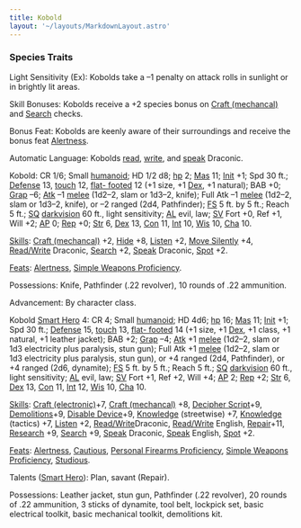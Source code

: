 ```yaml
---
title: Kobold
layout: '~/layouts/MarkdownLayout.astro'
---
```

### Species Traits

Light Sensitivity (Ex): Kobolds take a –1 penalty on attack rolls in sunlight
or in brightly lit areas.

Skill Bonuses: Kobolds receive a +2 species bonus on [Craft (mechancal)](/modern.d20.srd/skills/craft.mechanical) and
[Search](/modern.d20.srd/skills/search) checks.

Bonus Feat: Kobolds are keenly aware of their surroundings and receive the
bonus feat [Alertness](/modern.d20.srd/feats/alertness).

Automatic Language: Kobolds
[read](/modern.d20.srd/skills/read.write.language),
[write](/modern.d20.srd/skills/read.write.language), and
[speak](/modern.d20.srd/skills/speak.language) Draconic.

Kobold: CR 1/6; Small [humanoid](/modern.d20.srd/creature.types/humanoid); HD
1/2 d8; [hp](/modern.d20.srd/combat/hit.points) 2;
[Mas](/modern.d20.srd/creatures/creature.overview) 11;
[Init](/modern.d20.srd/combat/initiative) +1; Spd 30 ft.;
[Defense](/modern.d20.srd/combat/defense) 13,
[touch](/modern.d20.srd/combat/attack.actions) 12, [flat- footed](/modern.d20.srd/combat/surprise) 12 (+1 size, +1
[Dex](/modern.d20.srd/basics/ability.scores), +1 natural); BAB +0;
[Grap](/modern.d20.srd/combat/grapple) –6;
[Atk](/modern.d20.srd/combat/attack.roll) –1
[melee](/modern.d20.srd/combat/attack.roll) (1d2–2, slam or 1d3–2, knife);
Full Atk –1 [melee](/modern.d20.srd/combat/attack.roll) (1d2–2, slam or 1d3–2,
knife), or –2 ranged (2d4, Pathfinder);
[FS](/modern.d20.srd/creatures/creature.overview) 5 ft. by 5 ft.; Reach 5 ft.;
[SQ](/modern.d20.srd/creatures/creature.overview)
[darkvision](/modern.d20.srd/special.abilities/darkvision) 60 ft., light
sensitivity; [AL](/modern.d20.srd/basics/allegiances) evil, law;
[SV](/modern.d20.srd/basics/saving.throws) Fort +0, Ref +1, Will +2;
[AP](/modern.d20.srd/creatures/creature.overview) 0;
[Rep](/modern.d20.srd/creatures/creature.overview) +0;
[Str](/modern.d20.srd/basics/ability.scores) 6,
[Dex](/modern.d20.srd/basics/ability.scores) 13,
[Con](/modern.d20.srd/basics/ability.scores) 11,
[Int](/modern.d20.srd/basics/ability.scores) 10,
[Wis](/modern.d20.srd/basics/ability.scores) 10,
[Cha](/modern.d20.srd/basics/ability.scores) 10.

[Skills](/modern.d20.srd/skills): [Craft (mechancal)](/modern.d20.srd/skills/craft.mechanical) +2,
[Hide](/modern.d20.srd/skills/hide) +8,
[Listen](/modern.d20.srd/skills/listen) +2, [Move Silently](/modern.d20.srd/skills/move.silently) +4,
[Read/Write](/modern.d20.srd/skills/read.write.language) Draconic,
[Search](/modern.d20.srd/skills/search) +2,
[Speak](/modern.d20.srd/skills/speak.language) Draconic,
[Spot](/modern.d20.srd/skills/spot) +2.

[Feats](/modern.d20.srd/feats): [Alertness](/modern.d20.srd/feats/alertness),
[Simple Weapons Proficiency](/modern.d20.srd/feats/simple.weapons.proficiency).

Possessions: Knife, Pathfinder (.22 revolver), 10 rounds of .22 ammunition.

Advancement: By character class.

Kobold [Smart Hero](/modern.d20.srd/classes/basic/smart.hero) 4: CR 4; Small
[humanoid](/modern.d20.srd/creature.types/humanoid); HD 4d6;
[hp](/modern.d20.srd/combat/hit.points) 16;
[Mas](/modern.d20.srd/creatures/creature.overview) 11;
[Init](/modern.d20.srd/combat/initiative) +1; Spd 30 ft.;
[Defense](/modern.d20.srd/combat/defense) 15,
[touch](/modern.d20.srd/combat/attack.actions) 13, [flat- footed](/modern.d20.srd/combat/surprise) 14 (+1 size, +1
[Dex](/modern.d20.srd/basics/ability.scores), +1 class, +1 natural, +1 leather
jacket); BAB +2; [Grap](/modern.d20.srd/combat/grapple) –4;
[Atk](/modern.d20.srd/combat/attack.roll) +1
[melee](/modern.d20.srd/combat/attack.roll) (1d2–2, slam or 1d3 electricity
plus paralysis, stun gun); Full Atk +1
[melee](/modern.d20.srd/combat/attack.roll) (1d2–2, slam or 1d3 electricity
plus paralysis, stun gun), or +4 ranged (2d4, Pathfinder), or +4 ranged (2d6,
dynamite); [FS](/modern.d20.srd/creatures/creature.overview) 5 ft. by 5 ft.;
Reach 5 ft.; [SQ](/modern.d20.srd/creatures/creature.overview)
[darkvision](/modern.d20.srd/special.abilities/darkvision) 60 ft., light
sensitivity; [AL](/modern.d20.srd/basics/allegiances) evil, law;
[SV](/modern.d20.srd/basics/saving.throws) Fort +1, Ref +2, Will +4;
[AP](/modern.d20.srd/creatures/creature.overview) 2;
[Rep](/modern.d20.srd/creatures/creature.overview) +2;
[Str](/modern.d20.srd/basics/ability.scores) 6,
[Dex](/modern.d20.srd/basics/ability.scores) 13,
[Con](/modern.d20.srd/basics/ability.scores) 11,
[Int](/modern.d20.srd/basics/ability.scores) 12,
[Wis](/modern.d20.srd/basics/ability.scores) 10,
[Cha](/modern.d20.srd/basics/ability.scores) 10.

[Skills](/modern.d20.srd/skills): [Craft (electronic)](/modern.d20.srd/skills/craft.electronic)+7, [Craft (mechancal)](/modern.d20.srd/skills/craft.mechanical) +8, [Decipher Script](/modern.d20.srd/skills/decipher.script)+9,
[Demolitions](/modern.d20.srd/skills/demolitions)+9, [Disable Device](/modern.d20.srd/skills/disable.device)+9,
[Knowledge](/modern.d20.srd/skills/knowledge) (streetwise) +7,
[Knowledge](/modern.d20.srd/skills/knowledge) (tactics) +7,
[Listen](/modern.d20.srd/skills/listen) +2,
[Read/Write](/modern.d20.srd/skills/read.write.languages)Draconic,
[Read/Write](/modern.d20.srd/skills/read.write.language) English,
[Repair](/modern.d20.srd/skills/repair)+11,
[Research](/modern.d20.srd/skills/research) +9,
[Search](/modern.d20.srd/skills/search) +9,
[Speak](/modern.d20.srd/skills/speak.language) Draconic,
[Speak](/modern.d20.srd/skills/speak.language) English,
[Spot](/modern.d20.srd/skills/spot) +2.

[Feats](/modern.d20.srd/feats): [Alertness](/modern.d20.srd/feats/alertness),
[Cautious](/modern.d20.srd/feats/cautious), [Personal Firearms Proficiency](/modern.d20.srd/feats/personal.firearms.proficiency), [Simple Weapons Proficiency](/modern.d20.srd/feats/simple.weapons.proficiency),
[Studious](/modern.d20.srd/feats/studious).

Talents ([Smart Hero](/modern.d20.srd/classes/basic/smart.hero)): Plan, savant
(Repair).

Possessions: Leather jacket, stun gun, Pathfinder (.22 revolver), 20 rounds of
.22 ammunition, 3 sticks of dynamite, tool belt, lockpick set, basic
electrical toolkit, basic mechanical toolkit, demolitions kit.


